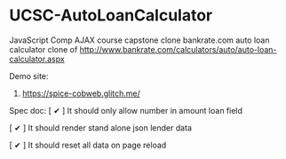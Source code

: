 # UCSC-AutoLoanCalculator
JavaScript Comp AJAX course capstone clone bankrate.com auto loan calculator
clone of 
http://www.bankrate.com/calculators/auto/auto-loan-calculator.aspx

Demo site: 
1) https://spice-cobweb.glitch.me/

Spec doc:
[ &#10004; ] It should only allow number in amount loan field

[ &#10004; ] It should render stand alone json lender data

[ &#10004; ] It should reset all data on page reload
